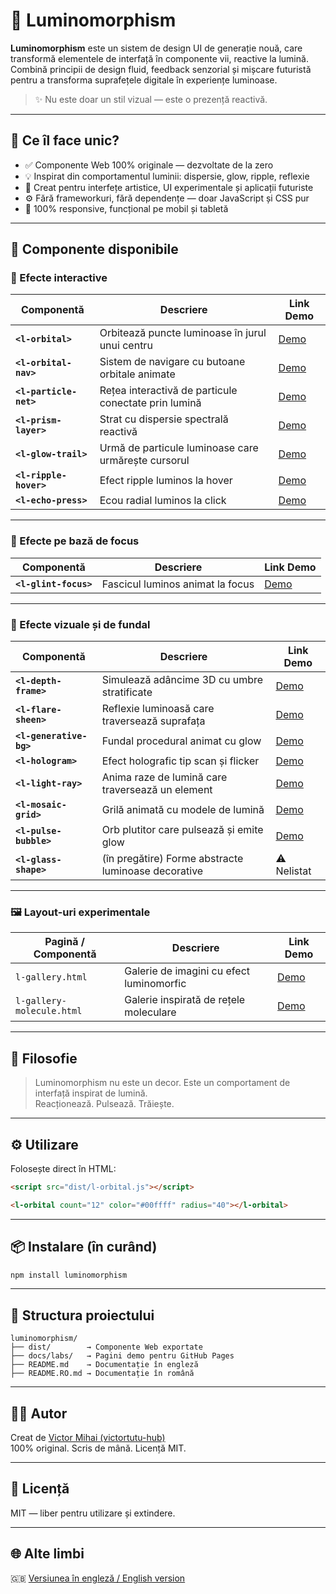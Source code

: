 # 🌟 Luminomorphism

**Luminomorphism** este un sistem de design UI de generație nouă, care transformă elementele de interfață în componente vii, reactive la lumină.  
Combină principii de design fluid, feedback senzorial și mișcare futuristă pentru a transforma suprafețele digitale în experiențe luminoase.

> ✨ Nu este doar un stil vizual — este o prezență reactivă.

---

## 🚀 Ce îl face unic?

- ✅ Componente Web 100% originale — dezvoltate de la zero
- 💡 Inspirat din comportamentul luminii: dispersie, glow, ripple, reflexie
- 🎯 Creat pentru interfețe artistice, UI experimentale și aplicații futuriste
- ⚙️ Fără frameworkuri, fără dependențe — doar JavaScript și CSS pur
- 📱 100% responsive, funcțional pe mobil și tabletă

---

## 🧩 Componente disponibile

### 🎯 Efecte interactive

| Componentă              | Descriere                                                 | Link Demo |
|-------------------------|-----------------------------------------------------------|-----------|
| **`<l-orbital>`**       | Orbitează puncte luminoase în jurul unui centru          | [Demo](https://victortutu-hub.github.io/luminomorphism/labs/l-orbital.html) |
| **`<l-orbital-nav>`**   | Sistem de navigare cu butoane orbitale animate           | [Demo](https://victortutu-hub.github.io/luminomorphism/labs/l-orbital-nav.html) |
| **`<l-particle-net>`**  | Rețea interactivă de particule conectate prin lumină     | [Demo](https://victortutu-hub.github.io/luminomorphism/labs/l-particle-net.html) |
| **`<l-prism-layer>`**   | Strat cu dispersie spectrală reactivă                    | [Demo](https://victortutu-hub.github.io/luminomorphism/labs/l-prism-layer.html) |
| **`<l-glow-trail>`**    | Urmă de particule luminoase care urmărește cursorul      | [Demo](https://victortutu-hub.github.io/luminomorphism/labs/l-glow-trail.html) |
| **`<l-ripple-hover>`**  | Efect ripple luminos la hover                            | [Demo](https://victortutu-hub.github.io/luminomorphism/labs/l-ripple-hover.html) |
| **`<l-echo-press>`**    | Ecou radial luminos la click                             | [Demo](https://victortutu-hub.github.io/luminomorphism/labs/l-echo-press.html) |

---

### 🧠 Efecte pe bază de focus

| Componentă               | Descriere                                        | Link Demo |
|--------------------------|--------------------------------------------------|-----------|
| **`<l-glint-focus>`**     | Fascicul luminos animat la focus                | [Demo](https://victortutu-hub.github.io/luminomorphism/labs/l-glint-focus.html) |

---

### 🧊 Efecte vizuale și de fundal

| Componentă               | Descriere                                              | Link Demo |
|--------------------------|--------------------------------------------------------|-----------|
| **`<l-depth-frame>`**     | Simulează adâncime 3D cu umbre stratificate            | [Demo](https://victortutu-hub.github.io/luminomorphism/labs/l-depth-frame.html) |
| **`<l-flare-sheen>`**     | Reflexie luminoasă care traversează suprafața         | [Demo](https://victortutu-hub.github.io/luminomorphism/labs/l-flare-sheen.html) |
| **`<l-generative-bg>`**   | Fundal procedural animat cu glow                      | [Demo](https://victortutu-hub.github.io/luminomorphism/labs/l-generative-bg.html) |
| **`<l-hologram>`**        | Efect holografic tip scan și flicker                  | [Demo](https://victortutu-hub.github.io/luminomorphism/labs/l-hologram.html) |
| **`<l-light-ray>`**       | Anima raze de lumină care traversează un element      | [Demo](https://victortutu-hub.github.io/luminomorphism/labs/l-light-ray.html) |
| **`<l-mosaic-grid>`**     | Grilă animată cu modele de lumină                    | [Demo](https://victortutu-hub.github.io/luminomorphism/labs/l-mosaic-grid.html) |
| **`<l-pulse-bubble>`**    | Orb plutitor care pulsează și emite glow             | [Demo](https://victortutu-hub.github.io/luminomorphism/labs/l-pulse-bubble.html) |
| **`<l-glass-shape>`**     | (în pregătire) Forme abstracte luminoase decorative   | ⚠️ Nelistat |

---

### 🖼️ Layout-uri experimentale

| Pagină / Componentă        | Descriere                                     | Link Demo |
|----------------------------|-----------------------------------------------|-----------|
| `l-gallery.html`           | Galerie de imagini cu efect luminomorfic     | [Demo](https://victortutu-hub.github.io/luminomorphism/labs/l-gallery.html) |
| `l-gallery-molecule.html`  | Galerie inspirată de rețele moleculare       | [Demo](https://victortutu-hub.github.io/luminomorphism/labs/l-gallery-molecule.html) |

---

## 🧠 Filosofie

> Luminomorphism nu este un decor. Este un comportament de interfață inspirat de lumină.  
> Reacționează. Pulsează. Trăiește.

---

## ⚙️ Utilizare

Folosește direct în HTML:

```html
<script src="dist/l-orbital.js"></script>

<l-orbital count="12" color="#00ffff" radius="40"></l-orbital>
```

---

## 📦 Instalare (în curând)

```bash
npm install luminomorphism
```

---

## 📁 Structura proiectului

```
luminomorphism/
├── dist/        → Componente Web exportate
├── docs/labs/   → Pagini demo pentru GitHub Pages
├── README.md    → Documentație în engleză
├── README.RO.md → Documentație în română
```

---

## 👨‍💻 Autor

Creat de [Victor Mihai (victortutu-hub)](https://github.com/victortutu-hub)  
100% original. Scris de mână. Licență MIT.

---

## 📄 Licență

MIT — liber pentru utilizare și extindere.

---

## 🌐 Alte limbi

🇬🇧 [Versiunea în engleză / English version](./README.md)
